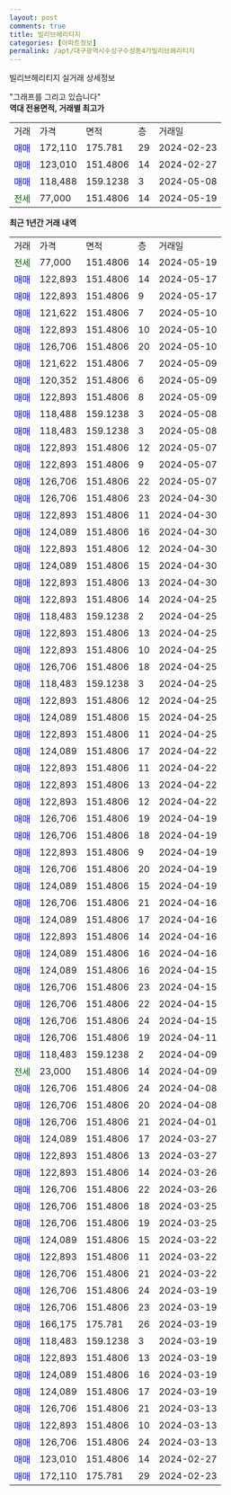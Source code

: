 ```yaml
---
layout: post
comments: true
title: 빌리브헤리티지
categories: [아파트정보]
permalink: /apt/대구광역시수성구수성동4가빌리브헤리티지
---
```


빌리브헤리티지 실거래 상세정보

<script type="text/javascript">
  google.charts.load('current', {'packages':['line', 'corechart']});
  google.charts.setOnLoadCallback(drawChart);

  function drawChart() {
    var data = new google.visualization.DataTable();
    data.addColumn('date', '거래일');
    data.addColumn('number', "매매");
    data.addColumn('number', "전세");
    data.addColumn('number', "전매");

    data.addRows([[new Date(Date.parse("2024-05-19")), null, 77000, null], [new Date(Date.parse("2024-05-17")), 122893, null, null], [new Date(Date.parse("2024-05-17")), 122893, null, null], [new Date(Date.parse("2024-05-10")), 121622, null, null], [new Date(Date.parse("2024-05-10")), 122893, null, null], [new Date(Date.parse("2024-05-10")), 126706, null, null], [new Date(Date.parse("2024-05-09")), 121622, null, null], [new Date(Date.parse("2024-05-09")), 120352, null, null], [new Date(Date.parse("2024-05-09")), 122893, null, null], [new Date(Date.parse("2024-05-08")), 118488, null, null], [new Date(Date.parse("2024-05-08")), 118483, null, null], [new Date(Date.parse("2024-05-07")), 122893, null, null], [new Date(Date.parse("2024-05-07")), 122893, null, null], [new Date(Date.parse("2024-05-07")), 126706, null, null], [new Date(Date.parse("2024-04-30")), 126706, null, null], [new Date(Date.parse("2024-04-30")), 122893, null, null], [new Date(Date.parse("2024-04-30")), 124089, null, null], [new Date(Date.parse("2024-04-30")), 122893, null, null], [new Date(Date.parse("2024-04-30")), 124089, null, null], [new Date(Date.parse("2024-04-30")), 122893, null, null], [new Date(Date.parse("2024-04-25")), 122893, null, null], [new Date(Date.parse("2024-04-25")), 118483, null, null], [new Date(Date.parse("2024-04-25")), 122893, null, null], [new Date(Date.parse("2024-04-25")), 122893, null, null], [new Date(Date.parse("2024-04-25")), 126706, null, null], [new Date(Date.parse("2024-04-25")), 118483, null, null], [new Date(Date.parse("2024-04-25")), 122893, null, null], [new Date(Date.parse("2024-04-25")), 124089, null, null], [new Date(Date.parse("2024-04-25")), 122893, null, null], [new Date(Date.parse("2024-04-22")), 124089, null, null], [new Date(Date.parse("2024-04-22")), 122893, null, null], [new Date(Date.parse("2024-04-22")), 122893, null, null], [new Date(Date.parse("2024-04-22")), 122893, null, null], [new Date(Date.parse("2024-04-19")), 126706, null, null], [new Date(Date.parse("2024-04-19")), 126706, null, null], [new Date(Date.parse("2024-04-19")), 122893, null, null], [new Date(Date.parse("2024-04-19")), 126706, null, null], [new Date(Date.parse("2024-04-19")), 124089, null, null], [new Date(Date.parse("2024-04-16")), 126706, null, null], [new Date(Date.parse("2024-04-16")), 124089, null, null], [new Date(Date.parse("2024-04-16")), 122893, null, null], [new Date(Date.parse("2024-04-16")), 124089, null, null], [new Date(Date.parse("2024-04-15")), 124089, null, null], [new Date(Date.parse("2024-04-15")), 126706, null, null], [new Date(Date.parse("2024-04-15")), 126706, null, null], [new Date(Date.parse("2024-04-15")), 126706, null, null], [new Date(Date.parse("2024-04-11")), 126706, null, null], [new Date(Date.parse("2024-04-09")), 118483, null, null], [new Date(Date.parse("2024-04-09")), null, 23000, null], [new Date(Date.parse("2024-04-08")), 126706, null, null], [new Date(Date.parse("2024-04-08")), 126706, null, null], [new Date(Date.parse("2024-04-01")), 126706, null, null], [new Date(Date.parse("2024-03-27")), 124089, null, null], [new Date(Date.parse("2024-03-27")), 122893, null, null], [new Date(Date.parse("2024-03-26")), 122893, null, null], [new Date(Date.parse("2024-03-26")), 126706, null, null], [new Date(Date.parse("2024-03-25")), 126706, null, null], [new Date(Date.parse("2024-03-25")), 126706, null, null], [new Date(Date.parse("2024-03-22")), 124089, null, null], [new Date(Date.parse("2024-03-22")), 122893, null, null], [new Date(Date.parse("2024-03-22")), 126706, null, null], [new Date(Date.parse("2024-03-19")), 126706, null, null], [new Date(Date.parse("2024-03-19")), 126706, null, null], [new Date(Date.parse("2024-03-19")), 166175, null, null], [new Date(Date.parse("2024-03-19")), 118483, null, null], [new Date(Date.parse("2024-03-19")), 122893, null, null], [new Date(Date.parse("2024-03-19")), 124089, null, null], [new Date(Date.parse("2024-03-19")), 124089, null, null], [new Date(Date.parse("2024-03-13")), 126706, null, null], [new Date(Date.parse("2024-03-13")), 122893, null, null], [new Date(Date.parse("2024-03-13")), 126706, null, null], [new Date(Date.parse("2024-02-27")), 123010, null, null], [new Date(Date.parse("2024-02-23")), 172110, null, null]]);

    var options = {
      hAxis: {
        format: 'yyyy/MM/dd'
      },    
      lineWidth: 0,
      pointsVisible: true,    
      title: '최근 1년간 유형별 실거래가 분포',
      legend: { position: 'bottom' }
    };

    var formatter = new google.visualization.NumberFormat({pattern:'###,###'} );
    formatter.format(data, 1);
    formatter.format(data, 2);
    
    setTimeout(function() {
        var chart = new google.visualization.LineChart(document.getElementById('columnchart_material'));
        chart.draw(data, (options));
        document.getElementById('loading').style.display = 'none';
    }, 200);
  }
</script>


<div id="loading" style="z-index:20; display: block; margin-left: 0px">"그래프를 그리고 있습니다"</div>
<div id="columnchart_material" style="width: 95%; margin-left: 0px; display: block"></div>
<!-- contents start -->
<b>역대 전용면적, 거래별 최고가</b>
<table class="sortable">
    <tr>
      <td>거래</td>
      <td>가격</td>
      <td>면적</td>
      <td>층</td>
      <td>거래일</td>
    </tr>
        <tr>
          <td><a style="color: blue">매매</a></td>
          <td>172,110</td>
          <td>175.781</td>
          <td>29</td>
          <td>2024-02-23</td>
        </tr>            <tr>
          <td><a style="color: blue">매매</a></td>
          <td>123,010</td>
          <td>151.4806</td>
          <td>14</td>
          <td>2024-02-27</td>
        </tr>            <tr>
          <td><a style="color: blue">매매</a></td>
          <td>118,488</td>
          <td>159.1238</td>
          <td>3</td>
          <td>2024-05-08</td>
        </tr>        
        <tr>
              <td><a style="color: darkgreen">전세</a></td>
              <td>77,000</td>
              <td>151.4806</td>
              <td>14</td>
              <td>2024-05-19</td>
            </tr>        
    
</table>

<b>최근 1년간 거래 내역</b>

<table class="sortable">
    <tr>
      <td>거래</td>
      <td>가격</td>
      <td>면적</td>
      <td>층</td>
      <td>거래일</td>
    </tr>
    <tr>
      <td><a style="color: darkgreen">전세</a></td>
      <td>77,000</td>
      <td>151.4806</td>
      <td>14</td>
      <td>2024-05-19</td>
    </tr>          <tr>
      <td><a style="color: blue">매매</a></td>
      <td>122,893</td>
      <td>151.4806</td>
      <td>14</td>
      <td>2024-05-17</td>
    </tr>          <tr>
      <td><a style="color: blue">매매</a></td>
      <td>122,893</td>
      <td>151.4806</td>
      <td>9</td>
      <td>2024-05-17</td>
    </tr>          <tr>
      <td><a style="color: blue">매매</a></td>
      <td>121,622</td>
      <td>151.4806</td>
      <td>7</td>
      <td>2024-05-10</td>
    </tr>          <tr>
      <td><a style="color: blue">매매</a></td>
      <td>122,893</td>
      <td>151.4806</td>
      <td>10</td>
      <td>2024-05-10</td>
    </tr>          <tr>
      <td><a style="color: blue">매매</a></td>
      <td>126,706</td>
      <td>151.4806</td>
      <td>20</td>
      <td>2024-05-10</td>
    </tr>          <tr>
      <td><a style="color: blue">매매</a></td>
      <td>121,622</td>
      <td>151.4806</td>
      <td>7</td>
      <td>2024-05-09</td>
    </tr>          <tr>
      <td><a style="color: blue">매매</a></td>
      <td>120,352</td>
      <td>151.4806</td>
      <td>6</td>
      <td>2024-05-09</td>
    </tr>          <tr>
      <td><a style="color: blue">매매</a></td>
      <td>122,893</td>
      <td>151.4806</td>
      <td>8</td>
      <td>2024-05-09</td>
    </tr>          <tr>
      <td><a style="color: blue">매매</a></td>
      <td>118,488</td>
      <td>159.1238</td>
      <td>3</td>
      <td>2024-05-08</td>
    </tr>          <tr>
      <td><a style="color: blue">매매</a></td>
      <td>118,483</td>
      <td>159.1238</td>
      <td>3</td>
      <td>2024-05-08</td>
    </tr>          <tr>
      <td><a style="color: blue">매매</a></td>
      <td>122,893</td>
      <td>151.4806</td>
      <td>12</td>
      <td>2024-05-07</td>
    </tr>          <tr>
      <td><a style="color: blue">매매</a></td>
      <td>122,893</td>
      <td>151.4806</td>
      <td>9</td>
      <td>2024-05-07</td>
    </tr>          <tr>
      <td><a style="color: blue">매매</a></td>
      <td>126,706</td>
      <td>151.4806</td>
      <td>22</td>
      <td>2024-05-07</td>
    </tr>          <tr>
      <td><a style="color: blue">매매</a></td>
      <td>126,706</td>
      <td>151.4806</td>
      <td>23</td>
      <td>2024-04-30</td>
    </tr>          <tr>
      <td><a style="color: blue">매매</a></td>
      <td>122,893</td>
      <td>151.4806</td>
      <td>11</td>
      <td>2024-04-30</td>
    </tr>          <tr>
      <td><a style="color: blue">매매</a></td>
      <td>124,089</td>
      <td>151.4806</td>
      <td>16</td>
      <td>2024-04-30</td>
    </tr>          <tr>
      <td><a style="color: blue">매매</a></td>
      <td>122,893</td>
      <td>151.4806</td>
      <td>12</td>
      <td>2024-04-30</td>
    </tr>          <tr>
      <td><a style="color: blue">매매</a></td>
      <td>124,089</td>
      <td>151.4806</td>
      <td>15</td>
      <td>2024-04-30</td>
    </tr>          <tr>
      <td><a style="color: blue">매매</a></td>
      <td>122,893</td>
      <td>151.4806</td>
      <td>13</td>
      <td>2024-04-30</td>
    </tr>          <tr>
      <td><a style="color: blue">매매</a></td>
      <td>122,893</td>
      <td>151.4806</td>
      <td>14</td>
      <td>2024-04-25</td>
    </tr>          <tr>
      <td><a style="color: blue">매매</a></td>
      <td>118,483</td>
      <td>159.1238</td>
      <td>2</td>
      <td>2024-04-25</td>
    </tr>          <tr>
      <td><a style="color: blue">매매</a></td>
      <td>122,893</td>
      <td>151.4806</td>
      <td>13</td>
      <td>2024-04-25</td>
    </tr>          <tr>
      <td><a style="color: blue">매매</a></td>
      <td>122,893</td>
      <td>151.4806</td>
      <td>10</td>
      <td>2024-04-25</td>
    </tr>          <tr>
      <td><a style="color: blue">매매</a></td>
      <td>126,706</td>
      <td>151.4806</td>
      <td>18</td>
      <td>2024-04-25</td>
    </tr>          <tr>
      <td><a style="color: blue">매매</a></td>
      <td>118,483</td>
      <td>159.1238</td>
      <td>3</td>
      <td>2024-04-25</td>
    </tr>          <tr>
      <td><a style="color: blue">매매</a></td>
      <td>122,893</td>
      <td>151.4806</td>
      <td>12</td>
      <td>2024-04-25</td>
    </tr>          <tr>
      <td><a style="color: blue">매매</a></td>
      <td>124,089</td>
      <td>151.4806</td>
      <td>15</td>
      <td>2024-04-25</td>
    </tr>          <tr>
      <td><a style="color: blue">매매</a></td>
      <td>122,893</td>
      <td>151.4806</td>
      <td>11</td>
      <td>2024-04-25</td>
    </tr>          <tr>
      <td><a style="color: blue">매매</a></td>
      <td>124,089</td>
      <td>151.4806</td>
      <td>17</td>
      <td>2024-04-22</td>
    </tr>          <tr>
      <td><a style="color: blue">매매</a></td>
      <td>122,893</td>
      <td>151.4806</td>
      <td>11</td>
      <td>2024-04-22</td>
    </tr>          <tr>
      <td><a style="color: blue">매매</a></td>
      <td>122,893</td>
      <td>151.4806</td>
      <td>13</td>
      <td>2024-04-22</td>
    </tr>          <tr>
      <td><a style="color: blue">매매</a></td>
      <td>122,893</td>
      <td>151.4806</td>
      <td>12</td>
      <td>2024-04-22</td>
    </tr>          <tr>
      <td><a style="color: blue">매매</a></td>
      <td>126,706</td>
      <td>151.4806</td>
      <td>19</td>
      <td>2024-04-19</td>
    </tr>          <tr>
      <td><a style="color: blue">매매</a></td>
      <td>126,706</td>
      <td>151.4806</td>
      <td>18</td>
      <td>2024-04-19</td>
    </tr>          <tr>
      <td><a style="color: blue">매매</a></td>
      <td>122,893</td>
      <td>151.4806</td>
      <td>9</td>
      <td>2024-04-19</td>
    </tr>          <tr>
      <td><a style="color: blue">매매</a></td>
      <td>126,706</td>
      <td>151.4806</td>
      <td>20</td>
      <td>2024-04-19</td>
    </tr>          <tr>
      <td><a style="color: blue">매매</a></td>
      <td>124,089</td>
      <td>151.4806</td>
      <td>15</td>
      <td>2024-04-19</td>
    </tr>          <tr>
      <td><a style="color: blue">매매</a></td>
      <td>126,706</td>
      <td>151.4806</td>
      <td>21</td>
      <td>2024-04-16</td>
    </tr>          <tr>
      <td><a style="color: blue">매매</a></td>
      <td>124,089</td>
      <td>151.4806</td>
      <td>17</td>
      <td>2024-04-16</td>
    </tr>          <tr>
      <td><a style="color: blue">매매</a></td>
      <td>122,893</td>
      <td>151.4806</td>
      <td>14</td>
      <td>2024-04-16</td>
    </tr>          <tr>
      <td><a style="color: blue">매매</a></td>
      <td>124,089</td>
      <td>151.4806</td>
      <td>16</td>
      <td>2024-04-16</td>
    </tr>          <tr>
      <td><a style="color: blue">매매</a></td>
      <td>124,089</td>
      <td>151.4806</td>
      <td>16</td>
      <td>2024-04-15</td>
    </tr>          <tr>
      <td><a style="color: blue">매매</a></td>
      <td>126,706</td>
      <td>151.4806</td>
      <td>23</td>
      <td>2024-04-15</td>
    </tr>          <tr>
      <td><a style="color: blue">매매</a></td>
      <td>126,706</td>
      <td>151.4806</td>
      <td>22</td>
      <td>2024-04-15</td>
    </tr>          <tr>
      <td><a style="color: blue">매매</a></td>
      <td>126,706</td>
      <td>151.4806</td>
      <td>24</td>
      <td>2024-04-15</td>
    </tr>          <tr>
      <td><a style="color: blue">매매</a></td>
      <td>126,706</td>
      <td>151.4806</td>
      <td>19</td>
      <td>2024-04-11</td>
    </tr>          <tr>
      <td><a style="color: blue">매매</a></td>
      <td>118,483</td>
      <td>159.1238</td>
      <td>2</td>
      <td>2024-04-09</td>
    </tr>          <tr>
      <td><a style="color: darkgreen">전세</a></td>
      <td>23,000</td>
      <td>151.4806</td>
      <td>14</td>
      <td>2024-04-09</td>
    </tr>          <tr>
      <td><a style="color: blue">매매</a></td>
      <td>126,706</td>
      <td>151.4806</td>
      <td>24</td>
      <td>2024-04-08</td>
    </tr>          <tr>
      <td><a style="color: blue">매매</a></td>
      <td>126,706</td>
      <td>151.4806</td>
      <td>20</td>
      <td>2024-04-08</td>
    </tr>          <tr>
      <td><a style="color: blue">매매</a></td>
      <td>126,706</td>
      <td>151.4806</td>
      <td>21</td>
      <td>2024-04-01</td>
    </tr>          <tr>
      <td><a style="color: blue">매매</a></td>
      <td>124,089</td>
      <td>151.4806</td>
      <td>17</td>
      <td>2024-03-27</td>
    </tr>          <tr>
      <td><a style="color: blue">매매</a></td>
      <td>122,893</td>
      <td>151.4806</td>
      <td>13</td>
      <td>2024-03-27</td>
    </tr>          <tr>
      <td><a style="color: blue">매매</a></td>
      <td>122,893</td>
      <td>151.4806</td>
      <td>14</td>
      <td>2024-03-26</td>
    </tr>          <tr>
      <td><a style="color: blue">매매</a></td>
      <td>126,706</td>
      <td>151.4806</td>
      <td>22</td>
      <td>2024-03-26</td>
    </tr>          <tr>
      <td><a style="color: blue">매매</a></td>
      <td>126,706</td>
      <td>151.4806</td>
      <td>18</td>
      <td>2024-03-25</td>
    </tr>          <tr>
      <td><a style="color: blue">매매</a></td>
      <td>126,706</td>
      <td>151.4806</td>
      <td>19</td>
      <td>2024-03-25</td>
    </tr>          <tr>
      <td><a style="color: blue">매매</a></td>
      <td>124,089</td>
      <td>151.4806</td>
      <td>15</td>
      <td>2024-03-22</td>
    </tr>          <tr>
      <td><a style="color: blue">매매</a></td>
      <td>122,893</td>
      <td>151.4806</td>
      <td>11</td>
      <td>2024-03-22</td>
    </tr>          <tr>
      <td><a style="color: blue">매매</a></td>
      <td>126,706</td>
      <td>151.4806</td>
      <td>21</td>
      <td>2024-03-22</td>
    </tr>          <tr>
      <td><a style="color: blue">매매</a></td>
      <td>126,706</td>
      <td>151.4806</td>
      <td>24</td>
      <td>2024-03-19</td>
    </tr>          <tr>
      <td><a style="color: blue">매매</a></td>
      <td>126,706</td>
      <td>151.4806</td>
      <td>23</td>
      <td>2024-03-19</td>
    </tr>          <tr>
      <td><a style="color: blue">매매</a></td>
      <td>166,175</td>
      <td>175.781</td>
      <td>26</td>
      <td>2024-03-19</td>
    </tr>          <tr>
      <td><a style="color: blue">매매</a></td>
      <td>118,483</td>
      <td>159.1238</td>
      <td>3</td>
      <td>2024-03-19</td>
    </tr>          <tr>
      <td><a style="color: blue">매매</a></td>
      <td>122,893</td>
      <td>151.4806</td>
      <td>13</td>
      <td>2024-03-19</td>
    </tr>          <tr>
      <td><a style="color: blue">매매</a></td>
      <td>124,089</td>
      <td>151.4806</td>
      <td>16</td>
      <td>2024-03-19</td>
    </tr>          <tr>
      <td><a style="color: blue">매매</a></td>
      <td>124,089</td>
      <td>151.4806</td>
      <td>17</td>
      <td>2024-03-19</td>
    </tr>          <tr>
      <td><a style="color: blue">매매</a></td>
      <td>126,706</td>
      <td>151.4806</td>
      <td>21</td>
      <td>2024-03-13</td>
    </tr>          <tr>
      <td><a style="color: blue">매매</a></td>
      <td>122,893</td>
      <td>151.4806</td>
      <td>10</td>
      <td>2024-03-13</td>
    </tr>          <tr>
      <td><a style="color: blue">매매</a></td>
      <td>126,706</td>
      <td>151.4806</td>
      <td>24</td>
      <td>2024-03-13</td>
    </tr>          <tr>
      <td><a style="color: blue">매매</a></td>
      <td>123,010</td>
      <td>151.4806</td>
      <td>14</td>
      <td>2024-02-27</td>
    </tr>          <tr>
      <td><a style="color: blue">매매</a></td>
      <td>172,110</td>
      <td>175.781</td>
      <td>29</td>
      <td>2024-02-23</td>
    </tr>      </table>
<!-- contents end -->    

